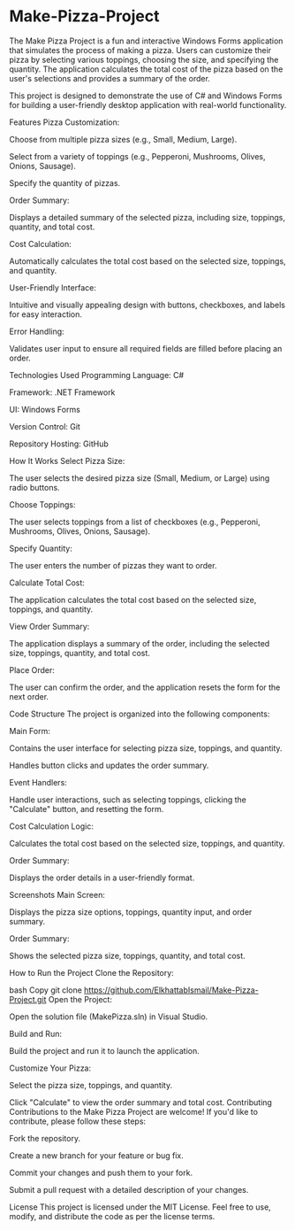 # Make-Pizza-Project
The Make Pizza Project is a fun and interactive Windows Forms application that simulates the process of making a pizza. Users can customize their pizza by selecting various toppings, choosing the size, and specifying the quantity. The application calculates the total cost of the pizza based on the user's selections and provides a summary of the order.

This project is designed to demonstrate the use of C# and Windows Forms for building a user-friendly desktop application with real-world functionality.

Features
Pizza Customization:

Choose from multiple pizza sizes (e.g., Small, Medium, Large).

Select from a variety of toppings (e.g., Pepperoni, Mushrooms, Olives, Onions, Sausage).

Specify the quantity of pizzas.

Order Summary:

Displays a detailed summary of the selected pizza, including size, toppings, quantity, and total cost.

Cost Calculation:

Automatically calculates the total cost based on the selected size, toppings, and quantity.

User-Friendly Interface:

Intuitive and visually appealing design with buttons, checkboxes, and labels for easy interaction.

Error Handling:

Validates user input to ensure all required fields are filled before placing an order.

Technologies Used
Programming Language: C#

Framework: .NET Framework

UI: Windows Forms

Version Control: Git

Repository Hosting: GitHub

How It Works
Select Pizza Size:

The user selects the desired pizza size (Small, Medium, or Large) using radio buttons.

Choose Toppings:

The user selects toppings from a list of checkboxes (e.g., Pepperoni, Mushrooms, Olives, Onions, Sausage).

Specify Quantity:

The user enters the number of pizzas they want to order.

Calculate Total Cost:

The application calculates the total cost based on the selected size, toppings, and quantity.

View Order Summary:

The application displays a summary of the order, including the selected size, toppings, quantity, and total cost.

Place Order:

The user can confirm the order, and the application resets the form for the next order.

Code Structure
The project is organized into the following components:

Main Form:

Contains the user interface for selecting pizza size, toppings, and quantity.

Handles button clicks and updates the order summary.

Event Handlers:

Handle user interactions, such as selecting toppings, clicking the "Calculate" button, and resetting the form.

Cost Calculation Logic:

Calculates the total cost based on the selected size, toppings, and quantity.

Order Summary:

Displays the order details in a user-friendly format.

Screenshots
Main Screen:

Displays the pizza size options, toppings, quantity input, and order summary.

Order Summary:

Shows the selected pizza size, toppings, quantity, and total cost.

How to Run the Project
Clone the Repository:

bash
Copy
git clone https://github.com/ElkhattabIsmail/Make-Pizza-Project.git
Open the Project:

Open the solution file (MakePizza.sln) in Visual Studio.

Build and Run:

Build the project and run it to launch the application.

Customize Your Pizza:

Select the pizza size, toppings, and quantity.

Click "Calculate" to view the order summary and total cost.
Contributing
Contributions to the Make Pizza Project are welcome! If you'd like to contribute, please follow these steps:

Fork the repository.

Create a new branch for your feature or bug fix.

Commit your changes and push them to your fork.

Submit a pull request with a detailed description of your changes.

License
This project is licensed under the MIT License. Feel free to use, modify, and distribute the code as per the license terms.
